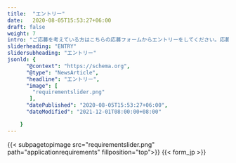 ```yaml
---
title:  "エントリー"
date:   2020-08-05T15:53:27+06:00
draft: false
weight: 7
intro: "ご応募を考えている方はこちらの応募フォームからエントリーをしてください。応募にあたっては履歴書と職務経歴書が必要になります。書類選考結果は追って担当者よりご連絡します。"
sliderheading: "ENTRY"
slidersubheading: "エントリー"
jsonld: {
      "@context": "https://schema.org",
      "@type": "NewsArticle",
      "headline": "エントリー",
      "image": [
        "requirementslider.png"
       ],
      "datePublished": "2020-08-05T15:53:27+06:00",
      "dateModified": "2021-12-01T08:00:00+08:00"

    }
---
```


{{< subpagetopimage src="requirementslider.png" path="applicationrequirements" fillposition="top">}}
{{< form_jp >}}
